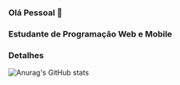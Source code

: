 ### Olá Pessoal 👋

### Estudante de Programação Web e Mobile

### Detalhes
![Anurag's GitHub stats](https://github-readme-stats.vercel.app/api?erickalv3s=anuraghazra&show_icons=true&theme=transparent)

